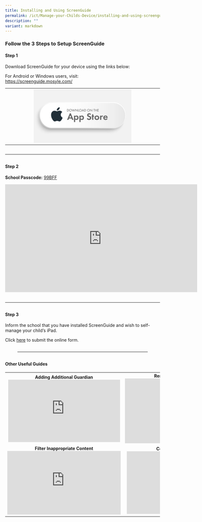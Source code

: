 ```yaml
---
title: Installing and Using ScreenGuide
permalink: /ict/Manage-your-Childs-Device/installing-and-using-screenguide/
description: ""
variant: markdown
---
```

<h3 style="margin-bottom: 20px;">Follow the 3 Steps to Setup ScreenGuide</h3>

<h4>Step 1</h4>
<p>
Download ScreenGuide for your device using the links below:
</p>

<p>
For Android or Windows users, visit:<br>
<a target="_blank" href="https://screenguide.mosyle.com/">https://screenguide.mosyle.com/</a>
</p>

<table style="border: none; width: 100%; margin-top: 10px;">
  <tbody><tr>
    <td style="text-align: center; vertical-align: middle;">
      <a target="_blank" href="https://apps.apple.com/us/app/screenguide-parental-control/id1114158345">
        <img alt="Download ScreenGuide from App Store" style="width:65%;" src="/images/usg2.png">
      </a>
    </td>
  </tr>
</tbody></table>

<hr style="margin: 30px 0;">

<h4>Step 2</h4>

<p>
<strong>School Passcode:</strong> <u>99BFF</u>
</p>

<iframe allowfullscreen="" frameborder="0" title="Tutorial: How to create your account and add your child’s iPad in ScreenGuide Parental Control App" src="https://www.youtube.com/embed/bXI3G9waJVM?list=PLTHVutaljrzkHPotUmPLi9NFNBwgDVr2N" height="351" width="625"></iframe>

<hr style="margin: 30px 0;">

<h4>Step 3</h4>
<p>
Inform the school that you have installed ScreenGuide and wish to self-manage your child’s iPad.
</p>
<p>
Click <a target="_blank" href="https://form.gov.sg/63bf4675994d6d00122c4bf2">here</a> to submit the online form.
</p>

<hr style="margin: 30px 40px;">

<h4>Other Useful Guides</h4>

<table style="width: 100%; border-spacing: 20px;">
  <tbody><tr>
    <td style="text-align: center;">
      <strong>Adding Additional Guardian</strong><br>
      <iframe allowfullscreen="" frameborder="0" title="ScreenGuide 102 - Adding Additional Guardian to Family" src="https://www.youtube.com/embed/fQT-Dp7ixsU" height="203" width="364"></iframe>
    </td>
    <td style="text-align: center;">
      <strong>Remotely Lock Child's iPad</strong><br>
      <iframe allowfullscreen="" frameborder="0" title="Remotely Lock iPad" src="https://www.youtube.com/embed/T9AY4eB_aWA?list=PLTHVutaljrzkHPotUmPLi9NFNBwgDVr2N" height="211" width="376"></iframe>
    </td>
  </tr>
  <tr>
    <td style="text-align: center;">
      <strong>Filter Inappropriate Content</strong><br>
      <iframe allowfullscreen="" frameborder="0" title="Filter Inappropriate Web Content" src="https://www.youtube.com/embed/kwK49124dts?list=PLTHVutaljrzkHPotUmPLi9NFNBwgDVr2N" height="207" width="369"></iframe>
    </td>
    <td style="text-align: center;">
      <strong>Configuring Screen Time</strong><br>
      <iframe allowfullscreen="" frameborder="0" title="Configure Screen Time" src="https://www.youtube.com/embed/fC1TnaMfI-E?list=PLTHVutaljrzkHPotUmPLi9NFNBwgDVr2N" height="204" width="365"></iframe>
    </td>
  </tr>
</tbody></table>